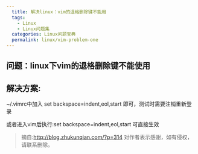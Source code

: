```yaml
---
  title: 解决linux：vim的退格删除键不能用
  tags:
    - Linux
    - Linux问题集
  categories: Linux问题宝典
  permalink: linux/vim-problem-one
---
```


## 问题：linux下vim的退格删除键不能使用

## 解决方案:
~/.vimrc中加入
set backspace=indent,eol,start
即可，测试时需要注销重新登录

或者进入vim后执行:set backspace=indent,eol,start
可直接生效

>摘自:http://blog.zhukunqian.com/?p=314	对作者表示感谢，如有侵权，请联系删除。